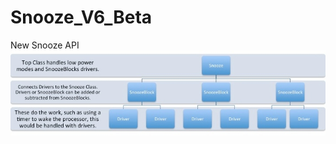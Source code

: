 # Snooze_V6_Beta
New Snooze API<br>
![alt text](https://github.com/duff2013/Snooze_V6_Beta/blob/master/images/SnoozeClassLayout.jpg "Snooze Class Layout")

